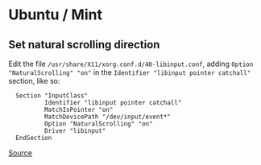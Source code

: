 # Ubuntu / Mint

## Set natural scrolling direction

Edit the file `/usr/share/X11/xorg.conf.d/40-libinput.conf`, adding `Option "NaturalScrolling" "on"` in the `Identifier "libinput pointer catchall"` section, like so:

```
  Section "InputClass"
          Identifier "libinput pointer catchall"
          MatchIsPointer "on"
          MatchDevicePath "/dev/input/event*"
          Option "NaturalScrolling" "on"
          Driver "libinput"
  EndSection
```

[Source](https://forums.linuxmint.com/viewtopic.php?f=90&t=128374#p1585057)
